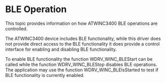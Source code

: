 # BLE Operation

This topic provides information on how ATWINC3400 BLE operations are controlled.

The ATWINC3400 device includes BLE functionality, while this driver does not provide direct access to the BLE functionality it does
provide a control interface for enabling and disabling BLE functionality.

To enable BLE functionality the function WDRV_WINC_BLEStart can be called while the function WDRV_WINC_BLEStop disables
BLE operations. The application may use the function WDRV_WINC_BLEIsStarted to test if BLE functionality is currently enabled.